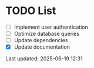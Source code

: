 # TODO List

- [ ] Implement user authentication
- [ ] Optimize database queries
- [ ] Update dependencies
- [x] Update documentation

Last updated: 2025-06-19 12:31
